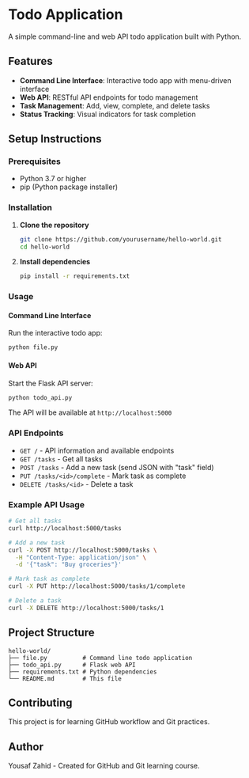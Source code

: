 # Todo Application

A simple command-line and web API todo application built with Python.

## Features

- **Command Line Interface**: Interactive todo app with menu-driven interface
- **Web API**: RESTful API endpoints for todo management
- **Task Management**: Add, view, complete, and delete tasks
- **Status Tracking**: Visual indicators for task completion

## Setup Instructions

### Prerequisites
- Python 3.7 or higher
- pip (Python package installer)

### Installation

1. **Clone the repository**
   ```bash
   git clone https://github.com/yourusername/hello-world.git
   cd hello-world
   ```

2. **Install dependencies**
   ```bash
   pip install -r requirements.txt
   ```

### Usage

#### Command Line Interface
Run the interactive todo app:
```bash
python file.py
```

#### Web API
Start the Flask API server:
```bash
python todo_api.py
```

The API will be available at `http://localhost:5000`

### API Endpoints

- `GET /` - API information and available endpoints
- `GET /tasks` - Get all tasks
- `POST /tasks` - Add a new task (send JSON with "task" field)
- `PUT /tasks/<id>/complete` - Mark task as complete
- `DELETE /tasks/<id>` - Delete a task

### Example API Usage

```bash
# Get all tasks
curl http://localhost:5000/tasks

# Add a new task
curl -X POST http://localhost:5000/tasks \
  -H "Content-Type: application/json" \
  -d '{"task": "Buy groceries"}'

# Mark task as complete
curl -X PUT http://localhost:5000/tasks/1/complete

# Delete a task
curl -X DELETE http://localhost:5000/tasks/1
```

## Project Structure

```
hello-world/
├── file.py          # Command line todo application
├── todo_api.py      # Flask web API
├── requirements.txt # Python dependencies
└── README.md        # This file
```

## Contributing

This project is for learning GitHub workflow and Git practices.

## Author

Yousaf Zahid - Created for GitHub and Git learning course.
